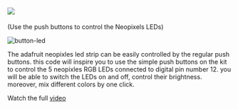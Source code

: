 # ![](https://place-hold.it/190x39/FFFFFF/44DBF6/FF00A2&text=BUTTON-LED&bold&fontsize=25)
(Use the push buttons to control the Neopixels LEDs)


![button-led](https://user-images.githubusercontent.com/37689522/53423579-e7269100-39e1-11e9-9830-03ad31a16562.gif)

The adafruit neopixles led strip can be easily controlled by the regular push buttons. 
this code will inspire you to use the simple push buttons on the kit to control the 5 neopixles RGB LEDs connected to digital pin number 12. 
you will be able to switch the LEDs on and off, control their brightness. moreover, mix different colors by one click.

Watch the full [video](https://www.youtube.com/watch?v=sywhgUMC5Ak)

